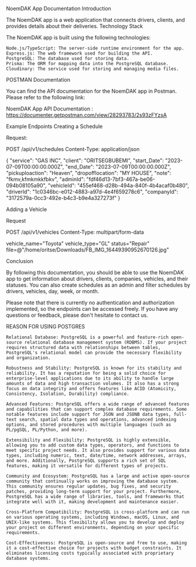 NoemDAK App Documentation
Introduction

The NoemDAK app is a web application that connects drivers, clients, and provides details about their deliveries.
Technology Stack

The NoemDAK app is built using the following technologies:

    Node.js/TypeScript: The server-side runtime environment for the app.
    Express.js: The web framework used for building the API.
    PostgreSQL: The database used for storing data.
    Prisma: The ORM for mapping data into the PostgreSQL database.
    Cloudinary: The service used for storing and managing media files.

POSTMAN Documentation

You can find the API documentation for the NoemDAK app in Postman. Please refer to the following link:

NoemDAK App API Documentation  : https://documenter.getpostman.com/view/28293783/2s93zFYzsA


Example Endpoints
Creating a Schedule

Request:


POST /api/v1/schedules
Content-Type: application/json

{
  "service": "GAS INC",
  "client": "ORITSEGBUBEMI",
  "start_Date": "2023-07-09T00:00:00.000Z",
  "end_Date": "2023-07-09T00:00:00.000Z",
  "pickuploaction": "Heaven",
  "dropofflocation": "MY HOUSE",
  "note": "fkmv,kfmkmkkfbkv",
  "adminId": "fdf46d13-7bf3-467a-be06-094b08105a90",
  "vehicleId": "455ef468-d28b-494a-840f-4b4acaf0b480",
  "driverId": "1c0346bc-e012-4883-a97d-4e4f659278c6",
  "companyId": "3172579a-0cc3-492e-b4c3-b9e4a327273f"
}


Adding a Vehicle

Request

POST /api/v1/vehicles
Content-Type: multipart/form-data

vehicle_name="Toyota"
vehicle_type="GL"
status="Repair"
file=@"/home/oritse/Downloads/FB_IMG_16449390952670126.jpg"





Conclusion

By following this documentation, you should be able to use the NoemDAK app to get information about drivers, clients, companies, vehicles, and their statuses. You can also create schedules as an admin and filter schedules by drivers, vehicles, day, week, or month.

Please note that there is currently no authentication and authorization implemented, so the endpoints can be accessed freely. If you have any questions or feedback, please don't hesitate to contact us.


REASON FOR USING POSTGRES


    Relational Database: PostgreSQL is a powerful and feature-rich open-source relational database management system (RDBMS). If your project requires structured data with relationships between tables, PostgreSQL's relational model can provide the necessary flexibility and organization.

    Robustness and Stability: PostgreSQL is known for its stability and reliability. It has a reputation for being a solid choice for enterprise-level applications due to its ability to handle large amounts of data and high transaction volumes. It also has a strong focus on data integrity and offers features like ACID (Atomicity, Consistency, Isolation, Durability) compliance.

    Advanced Features: PostgreSQL offers a wide range of advanced features and capabilities that can support complex database requirements. Some notable features include support for JSON and JSONB data types, full-text search, spatial data types and operations, advanced indexing options, and stored procedures with multiple languages (such as PL/pgSQL, PL/Python, and more).

    Extensibility and Flexibility: PostgreSQL is highly extensible, allowing you to add custom data types, operators, and functions to meet specific project needs. It also provides support for various data types, including numeric, text, date/time, network addresses, arrays, and more. Additionally, PostgreSQL supports a rich set of SQL features, making it versatile for different types of projects.

    Community and Ecosystem: PostgreSQL has a large and active open-source community that continually works on improving the database system. This community ensures regular updates, bug fixes, and security patches, providing long-term support for your project. Furthermore, PostgreSQL has a wide range of libraries, tools, and frameworks that integrate well with it, making development and maintenance easier.

    Cross-Platform Compatibility: PostgreSQL is cross-platform and can run on various operating systems, including Windows, macOS, Linux, and UNIX-like systems. This flexibility allows you to develop and deploy your project on different environments, depending on your specific requirements.

    Cost-Effectiveness: PostgreSQL is open-source and free to use, making it a cost-effective choice for projects with budget constraints. It eliminates licensing costs typically associated with proprietary database systems.